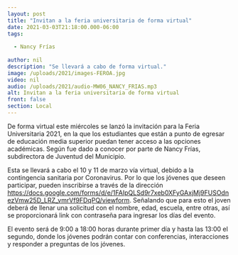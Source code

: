 ```yaml
---
layout: post
title: "Invitan a la feria universitaria de forma virtual"
date: 2021-03-03T21:18:00.000-06:00
tags:
  
  - Nancy Frías
  
author: nil
description: "Se llevará a cabo de forma virtual."
image: /uploads/2021/images-FEROA.jpg
video: nil
audio: /uploads/2021/audio-MW06_NANCY_FRIAS.mp3
alt: Invitan a la feria universitaria de forma virtual
front: false
section: Local
---
```


De forma virtual este miércoles se lanzó la invitación para la Feria Universitaria 2021, en la que los estudiantes que están a punto de egresar de educación media superior puedan tener acceso a las opciones académicas. Según fue dado a conocer por parte de Nancy Frías, subdirectora de Juventud del Municipio.

Esta se llevará a cabo el 10 y 11 de marzo vía virtual, debido a la contingencia sanitaria por Coronavirus. Por lo que los jóvenes que deseen participar, pueden inscribirse a través de la dirección https://docs.google.com/forms/d/e/1FAIpQLSd9r7xeb0XFyGAxjMj9FUSOdnezVmw25D_LRZ_vmrVf9FDqPQ/viewform. Señalando que para esto el joven deberá de llenar una solicitud con el nombre, edad, escuela, entre otras, así se proporcionará link con contraseña para ingresar los días del evento.

El evento será de 9:00 a 18:00 horas durante primer día y hasta las 13:00 el segundo, donde los jóvenes podrán contar con conferencias, interacciones y responder a preguntas de los jóvenes.
